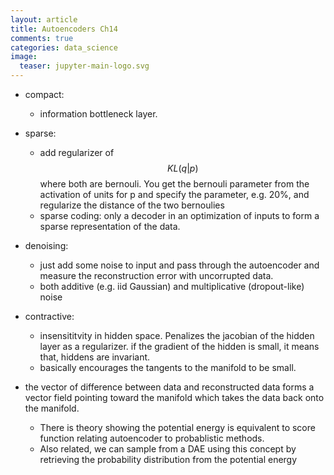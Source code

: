 ```yaml
---
layout: article
title: Autoencoders Ch14
comments: true
categories: data_science
image:
  teaser: jupyter-main-logo.svg
---
```



- compact:
    + information bottleneck layer. 
- sparse: 
    + add regularizer of $$KL(q|p)$$ where both are bernouli. You get the bernouli parameter from the activation of units for p and specify the parameter, e.g. 20%, and regularize the distance of the two bernoulies
    + sparse coding: only a decoder in an optimization of inputs to form a sparse representation of the data.
- denoising:
    + just add some noise to input and pass through the autoencoder and measure the reconstruction error with uncorrupted data. 
    + both additive (e.g. iid Gaussian) and multiplicative (dropout-like) noise
- contractive:
    + insensititvity in hidden space. Penalizes the jacobian of the hidden layer as a regularizer. if the gradient of the hidden is small, it means that, hiddens are invariant. 
    + basically encourages the tangents to the manifold to be small. 

- the vector of difference between data and reconstructed data forms a vector field pointing toward the manifold which takes the data back onto the manifold. 
    + There is theory showing the potential energy is equivalent to score function relating autoencoder to probablistic methods. 
    + Also related, we can sample from a DAE using this concept by retrieving the probability distribution from the potential energy